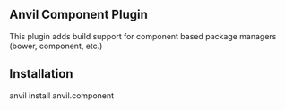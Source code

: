 ## Anvil Component Plugin

This plugin adds build support for component based package managers (bower, component, etc.)

## Installation

anvil install anvil.component